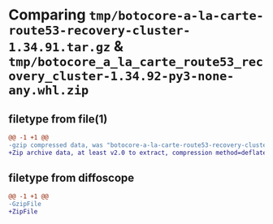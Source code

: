 # Comparing `tmp/botocore-a-la-carte-route53-recovery-cluster-1.34.91.tar.gz` & `tmp/botocore_a_la_carte_route53_recovery_cluster-1.34.92-py3-none-any.whl.zip`

## filetype from file(1)

```diff
@@ -1 +1 @@
-gzip compressed data, was "botocore-a-la-carte-route53-recovery-cluster-1.34.91.tar", last modified: Thu Apr 25 01:03:52 2024, max compression
+Zip archive data, at least v2.0 to extract, compression method=deflate
```

## filetype from diffoscope

```diff
@@ -1 +1 @@
-GzipFile
+ZipFile
```

